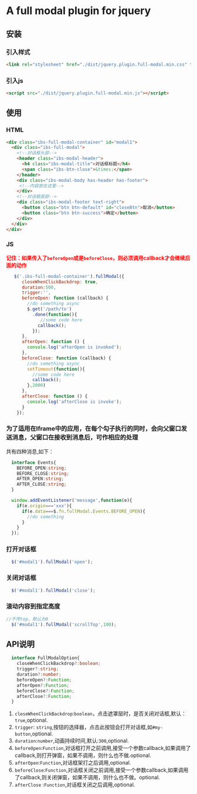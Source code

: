 # A full modal plugin for jquery

## 安装

### 引入样式

```html
<link rel="stylesheet" href="./dist/jquery.plugin.full-modal.min.css" type="text/css">

```

### 引入js

```html
<script src="./dist/jquery.plugin.full-modal.min.js"></script>
```

## 使用

### HTML

```html
<div class="ibs-full-modal-container" id="modal1">
  <div class="ibs-full-modal">
    <!--对话框头部-->
    <header class="ibs-modal-header">
      <h4 class="ibs-modal-title">对话框标题</h4>
      <span class="ibs-btn-close">&times;</span>
    </header>
    <div class="ibs-modal-body has-header has-footer">
     <!--内容放在这里-->
    </div>
    <!--对话框底部-->
    <div class="ibs-modal-footer text-right">
      <button class="btn btn-default" id="closeBtn">取消</button>
      <button class="btn btn-success">确定</button>
    </div>
  </div>
</div>
```

### JS

  <strong style="color:red;">记住：如果传入了`beforeOpen`或是`beforeClose`，则必须调用callback才会继续后面的动作</strong>

```js
   $('.ibs-full-modal-container').fullModal({
      closeWhenClickBackdrop: true,
      duration:500,
      trigger:'',
      beforeOpen: function (callback) {
        //do something async
        $.get('/path/to')
          .done(function(){
             //some code here
            callback();
          });
      },
      afterOpen: function () {
        console.log('afterOpen is invoked');
      },
      beforeClose: function (callback) {
        //do something async
        setTimeout(function(){
          //some code here
          callback();
        },2000)
      },
      afterClose: function () {
        console.log('afterClose is invoke');
      }
    });
```

### 为了适用在Iframe中的应用，在每个勾子执行的同时，会向父窗口发送消息，父窗口在接收到消息后，可作相应的处理

共有四种消息,如下：

```ts
  interface Events{
    BEFORE_OPEN:string;
    BEFORE_CLOSE:string;
    AFTER_OPEN:string;
    AFTER_CLOSE:string;
  }
```

```js
  window.addEventListener('message',function(e){
    if(e.origin==='xxx'){
      if(e.data===$.fn.fullModal.Events.BEFORE_OPEN){
        //do something
      }
    }
  });
```

### 打开对话框

```js
  $('#modal1').fullModal('open');
```

### 关闭对话框

```js
  $('#modal1').fullModal('close');
```

### 滚动内容到指定高度

```js
//不传top，默认为0
  $('#modal1').fullModal('scrollTop',100);
```

## API说明

```ts
  interface FullModalOption{
    closeWhenClickBackdrop?:boolean;
    trigger?:string;
    duration?:number;
    beforeOpen?:Function;
    afterOpen?:Function;
    beforeClose?:Function;
    afterClose?:Function;
  }
```

1. `closeWhenClickBackdrop`:`boolean`，点击遮罩层时，是否关闭对话框,默认：`true`,optional.
1. `trigger`: `string`,按钮的选择器，点击此按钮会打开对话框,如`#my-button`,optional.
1. `duration`:`number`,动画持续时间,默认:`300`,optional.
1. `beforeOpen`:`Function`,对话框打开之前调用,接受一个参数callback,如果调用了callback,则打开弹窗，如果不调用，则什么也不做.optional.
1. `afterOpen`:`Function`,对话框架打之后调用,optional.
1. `beforeClose`:`Function`,对话框关闭之前调用,接受一个参数callback,如果调用了callback,则关闭弹窗，如果不调用，则什么也不做。optional.
1. `afterClose` :`Function`,对话框关闭之后调用,optional.
